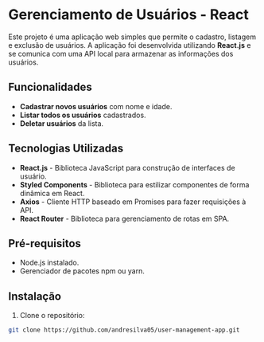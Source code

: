 # Gerenciamento de Usuários - React

Este projeto é uma aplicação web simples que permite o cadastro, listagem e exclusão de usuários. A aplicação foi desenvolvida utilizando **React.js** e se comunica com uma API local para armazenar as informações dos usuários.

## Funcionalidades

- **Cadastrar novos usuários** com nome e idade.
- **Listar todos os usuários** cadastrados.
- **Deletar usuários** da lista.

## Tecnologias Utilizadas

- **React.js** - Biblioteca JavaScript para construção de interfaces de usuário.
- **Styled Components** - Biblioteca para estilizar componentes de forma dinâmica em React.
- **Axios** - Cliente HTTP baseado em Promises para fazer requisições à API.
- **React Router** - Biblioteca para gerenciamento de rotas em SPA.

## Pré-requisitos

- Node.js instalado.
- Gerenciador de pacotes npm ou yarn.

## Instalação

1. Clone o repositório:

```bash
git clone https://github.com/andresilva05/user-management-app.git
